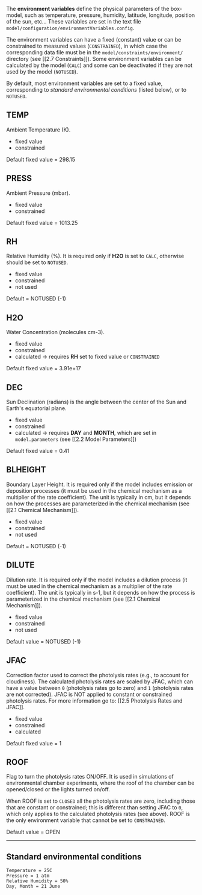 The **environment variables** define the physical parameters of the box-model, such as temperature, pressure, humidity, latitude, longitude, position of the sun, etc... These variables are set in the text file `model/configuration/environmentVariables.config`. 

The environment variables can have a fixed (constant) value or can be constrained to measured values (`CONSTRAINED`), in which case the corresponding data file must be in the `model/constraints/environment/` directory (see [[2.7 Constraints]]). Some environment variables can be calculated by the model (`CALC`) and some can be deactivated if they are not used by the model (`NOTUSED`).

By default, most environment variables are set to a fixed value, corresponding to _standard environmental conditions_ (listed below), or to `NOTUSED`.

## TEMP

Ambient Temperature (K).

* fixed value
* constrained

Default fixed value = 298.15

## PRESS

Ambient Pressure (mbar).

* fixed value
* constrained

Default fixed value = 1013.25

## RH

Relative Humidity (%). It is required only if **H2O** is set to `CALC`, otherwise should be set to `NOTUSED`.

* fixed value
* constrained
* not used

Default = NOTUSED (-1)

## H2O

Water Concentration (molecules cm-3).

* fixed value
* constrained
* calculated -> requires **RH** set to fixed value or `CONSTRAINED`

Default fixed value = 3.91e+17

## DEC

Sun Declination (radians) is the angle between the center of the Sun and Earth's equatorial plane.

* fixed value
* constrained
* calculated -> requires **DAY** and **MONTH**, which are set in `model.parameters` (see [[2.2 Model Parameters]])

Default fixed value = 0.41

## BLHEIGHT

Boundary Layer Height. It is required only if the model includes emission or deposition processes (it must be used in the chemical mechanism as a multiplier of the rate coefficient). The unit is typically in cm, but it depends on how the processes are parameterized in the chemical mechanism (see [[2.1 Chemical Mechanism]]).

* fixed value
* constrained
* not used

Default = NOTUSED (-1)

## DILUTE

Dilution rate. It is required only if the model includes a dilution process (it must be used in the chemical mechanism as a multiplier of the rate coefficient). The unit is typically in s-1, but it depends on how the process is parameterized in the chemical mechanism (see [[2.1 Chemical Mechanism]]).

* fixed value
* constrained
* not used

Default value = NOTUSED  (-1)

## JFAC

Correction factor used to correct the photolysis rates (e.g., to account for cloudiness). The calculated photolysis rates are scaled by JFAC, which can have a value between `0` (photolysis rates go to zero) and `1` (photolysis rates are not corrected). JFAC is NOT applied to constant or constrained photolysis rates. For more information go to: [[2.5 Photolysis Rates and JFAC]].

* fixed value
* constrained
* calculated

Default fixed value = 1

## ROOF

Flag to turn the photolysis rates ON/OFF. It is used in simulations of environmental chamber experiments, where the roof of the chamber can be opened/closed or the lights turned on/off.

When ROOF is set to `CLOSED` all the photolysis rates are zero, including those that are constant or constrained; this is different than setting JFAC to `0`, which only applies to the calculated photolysis rates (see above). ROOF is the only environment variable that cannot be set to `CONSTRAINED`.

Default value = OPEN


***


## Standard environmental conditions

    Temperature = 25C  
    Pressure = 1 atm  
    Relative Humidity = 50%  
    Day, Month = 21 June
